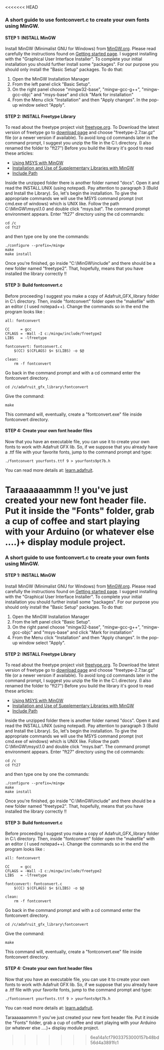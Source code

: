 <<<<<<< HEAD
### A short guide to use fontconvert.c to create your own fonts using MinGW.

#### STEP 1: INSTALL MinGW

Install MinGW (Minimalist GNU for Windows) from [MinGW.org](http://www.mingw.org/).
Please read carefully the instructions found on [Getting started page](http://www.mingw.org/wiki/Getting_Started).
I suggest installing with the "Graphical User Interface Installer".
To complete your initial installation you should further install some "packages".
For our purpose you should only install the "Basic Setup" packages.
To do that:

1. Open the MinGW Installation Manager
2. From the left panel click "Basic Setup".
3. On the right panel choose "mingw32-base", "mingw-gcc-g++", "mingw-gcc-objc" and "msys-base"
and click "Mark for installation"
4. From the Menu click "Installation" and then "Apply changes". In the pop-up window select "Apply".


#### STEP 2: INSTALL Freetype Library

To read about the freetype project visit [freetype.org](https://www.freetype.org/).
To Download the latest version of freetype go to [download page](http://download.savannah.gnu.org/releases/freetype/)
and choose "freetype-2.7.tar.gz" file (or a newer version if available).
To avoid long cd commands later in the command prompt, I suggest you unzip the file in the C:\ directory.
(I also renamed the folder to "ft27")
Before you build the library it's good to read these articles:
* [Using MSYS with MinGW](http://www.mingw.org/wiki/MSYS)
* [Installation and Use of Supplementary Libraries with MinGW](http://www.mingw.org/wiki/LibraryPathHOWTO)
* [Include Path](http://www.mingw.org/wiki/IncludePathHOWTO)

Inside the unzipped folder there is another folder named "docs". Open it and read the INSTALL.UNIX (using notepad).
Pay attention to paragraph 3 (Build and Install the Library). So, let's begin the installation.
To give the appropriate commands we will use the MSYS command prompt (not cmd.exe of windows) which is UNIX like.
Follow the path C:\MinGW\msys\1.0 and double click "msys.bat". The command prompt environment appears.
Enter "ft27" directory using the cd commands:
```
cd /c
cd ft27
```

and then type one by one the commands:
```
./configure --prefix=/mingw
make
make install
```
Once you're finished, go inside "C:\MinGW\include" and there should be a new folder named "freetype2".
That, hopefully, means that you have installed the library correctly !!

#### STEP 3: Build fontconvert.c

Before proceeding I suggest you make a copy of Adafruit_GFX_library folder in C:\ directory.
Then, inside "fontconvert" folder open the "makefile" with an editor ( I used notepad++).
Change the commands so in the end the program looks like :
```
all: fontconvert

CC     = gcc
CFLAGS = -Wall -I c:/mingw/include/freetype2
LIBS   = -lfreetype

fontconvert: fontconvert.c
	$(CC) $(CFLAGS) $< $(LIBS) -o $@

clean:
	rm -f fontconvert
```
Go back in the command prompt and with a cd command enter the fontconvert directory.
```
cd /c/adafruit_gfx_library\fontconvert
```
Give the command:
```
make
```
This command will, eventually, create a "fontconvert.exe" file inside fontconvert directory.

#### STEP 4: Create your own font header files

Now that you have an executable file, you can use it to create your own fonts to work with Adafruit GFX lib.
So, if we suppose that you already have a .ttf file with your favorite fonts, jump to the command prompt and type:
```
./fontconvert yourfonts.ttf 9 > yourfonts9pt7b.h
```
You can read more details at: [learn.adafruit](https://learn.adafruit.com/adafruit-gfx-graphics-library/using-fonts).

Taraaaaaammm !! you've just created your new font header file. Put it inside the "Fonts" folder, grab a cup of coffee
and start playing with your Arduino (or whatever else ....)+ display module project.
=======
### A short guide to use fontconvert.c to create your own fonts using MinGW.

#### STEP 1: INSTALL MinGW

Install MinGW (Minimalist GNU for Windows) from [MinGW.org](http://www.mingw.org/).
Please read carefully the instructions found on [Getting started page](http://www.mingw.org/wiki/Getting_Started).
I suggest installing with the "Graphical User Interface Installer".
To complete your initial installation you should further install some "packages".
For our purpose you should only install the "Basic Setup" packages.
To do that:

1. Open the MinGW Installation Manager
2. From the left panel click "Basic Setup".
3. On the right panel choose "mingw32-base", "mingw-gcc-g++", "mingw-gcc-objc" and "msys-base"
and click "Mark for installation"
4. From the Menu click "Installation" and then "Apply changes". In the pop-up window select "Apply".


#### STEP 2: INSTALL Freetype Library

To read about the freetype project visit [freetype.org](https://www.freetype.org/).
To Download the latest version of freetype go to [download page](http://download.savannah.gnu.org/releases/freetype/)
and choose "freetype-2.7.tar.gz" file (or a newer version if available).
To avoid long cd commands later in the command prompt, I suggest you unzip the file in the C:\ directory.
(I also renamed the folder to "ft27")
Before you build the library it's good to read these articles:
* [Using MSYS with MinGW](http://www.mingw.org/wiki/MSYS)
* [Installation and Use of Supplementary Libraries with MinGW](http://www.mingw.org/wiki/LibraryPathHOWTO)
* [Include Path](http://www.mingw.org/wiki/IncludePathHOWTO)

Inside the unzipped folder there is another folder named "docs". Open it and read the INSTALL.UNIX (using notepad).
Pay attention to paragraph 3 (Build and Install the Library). So, let's begin the installation.
To give the appropriate commands we will use the MSYS command prompt (not cmd.exe of windows) which is UNIX like.
Follow the path C:\MinGW\msys\1.0 and double click "msys.bat". The command prompt environment appears.
Enter "ft27" directory using the cd commands:
```
cd /c
cd ft27
```

and then type one by one the commands:
```
./configure --prefix=/mingw
make
make install
```
Once you're finished, go inside "C:\MinGW\include" and there should be a new folder named "freetype2".
That, hopefully, means that you have installed the library correctly !!

#### STEP 3: Build fontconvert.c

Before proceeding I suggest you make a copy of Adafruit_GFX_library folder in C:\ directory.
Then, inside "fontconvert" folder open the "makefile" with an editor ( I used notepad++).
Change the commands so in the end the program looks like :
```
all: fontconvert

CC     = gcc
CFLAGS = -Wall -I c:/mingw/include/freetype2
LIBS   = -lfreetype

fontconvert: fontconvert.c
	$(CC) $(CFLAGS) $< $(LIBS) -o $@

clean:
	rm -f fontconvert
```
Go back in the command prompt and with a cd command enter the fontconvert directory.
```
cd /c/adafruit_gfx_library\fontconvert
```
Give the command:
```
make
```
This command will, eventually, create a "fontconvert.exe" file inside fontconvert directory.

#### STEP 4: Create your own font header files

Now that you have an executable file, you can use it to create your own fonts to work with Adafruit GFX lib.
So, if we suppose that you already have a .ttf file with your favorite fonts, jump to the command prompt and type:
```
./fontconvert yourfonts.ttf 9 > yourfonts9pt7b.h
```
You can read more details at: [learn.adafruit](https://learn.adafruit.com/adafruit-gfx-graphics-library/using-fonts).

Taraaaaaammm !! you've just created your new font header file. Put it inside the "Fonts" folder, grab a cup of coffee
and start playing with your Arduino (or whatever else ....)+ display module project.
>>>>>>> 6ea14a1cf79033753000157b48bd56d4a3891fc1
